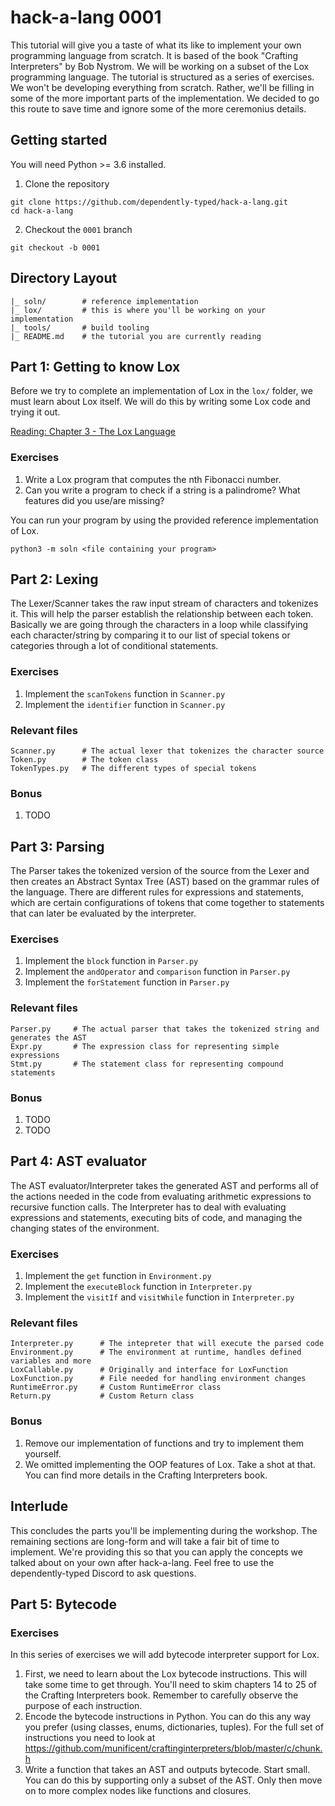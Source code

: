 # hack-a-lang 0001

This tutorial will give you a taste of what its like to implement your own
programming language from scratch. It is based of the book "Crafting
Interpreters" by Bob Nystrom. We will be working on a subset of the Lox
programming language. The tutorial is structured as a series of exercises. We
won't be developing everything from scratch. Rather, we'll be filling in some
of the more important parts of the implementation. We decided to go this route
to save time and ignore some of the more ceremonius details.

## Getting started

You will need Python >= 3.6 installed.

1. Clone the repository

```
git clone https://github.com/dependently-typed/hack-a-lang.git
cd hack-a-lang
```

2. Checkout the `0001` branch

```
git checkout -b 0001
```

## Directory Layout

```
|_ soln/        # reference implementation
|_ lox/         # this is where you'll be working on your implementation
|_ tools/       # build tooling
|_ README.md    # the tutorial you are currently reading
```

## Part 1: Getting to know Lox

Before we try to complete an implementation of Lox in the `lox/` folder, we
must learn about Lox itself. We will do this by writing some Lox code and
trying it out.

[Reading: Chapter 3 - The Lox Language](https://craftinginterpreters.com/the-lox-language.html)

### Exercises

1. Write a Lox program that computes the nth Fibonacci number.
2. Can you write a program to check if a string is a palindrome? What features did you use/are missing?

You can run your program by using the provided reference implementation of Lox.

```
python3 -m soln <file containing your program>
```

## Part 2: Lexing

The Lexer/Scanner takes the raw input stream of characters and tokenizes it.
This will help the parser establish the relationship between each token.
Basically we are going through the characters in a loop while classifying each
character/string by comparing it to our list of special tokens or categories through
a lot of conditional statements.


### Exercises

1. Implement the `scanTokens` function in `Scanner.py`
2. Implement the `identifier` function in `Scanner.py`

### Relevant files

```
Scanner.py      # The actual lexer that tokenizes the character source
Token.py        # The token class
TokenTypes.py   # The different types of special tokens
```

### Bonus

1. TODO

## Part 3: Parsing

The Parser takes the tokenized version of the source from the Lexer and then 
creates an Abstract Syntax Tree (AST) based on the grammar rules of the language.
There are different rules for expressions and statements, which are certain configurations
of tokens that come together to statements that can later be evaluated by the interpreter.

### Exercises

1. Implement the `block` function in `Parser.py`
2. Implement the `andOperator` and `comparison` function in `Parser.py`
3. Implement the `forStatement` function in `Parser.py`

### Relevant files

```
Parser.py     # The actual parser that takes the tokenized string and generates the AST
Expr.py       # The expression class for representing simple expressions
Stmt.py       # The statement class for representing compound statements
```

### Bonus

1. TODO
2. TODO

## Part 4: AST evaluator

The AST evaluator/Interpreter takes the generated AST and performs all of the actions needed
in the code from evaluating arithmetic expressions to recursive function calls. The Interpreter
has to deal with evaluating expressions and statements, executing bits of code, and managing the
changing states of the environment. 

### Exercises

1. Implement the `get` function in `Environment.py`
2. Implement the `executeBlock` function in `Interpreter.py`
3. Implement the `visitIf` and `visitWhile` function in `Interpreter.py`

### Relevant files

```
Interpreter.py      # The intepreter that will execute the parsed code
Environment.py      # The environment at runtime, handles defined variables and more
LoxCallable.py      # Originally and interface for LoxFunction
LoxFunction.py      # File needed for handling environment changes
RuntimeError.py     # Custom RuntimeError class
Return.py           # Custom Return class
```

### Bonus

1. Remove our implementation of functions and try to implement them yourself.
2. We omitted implementing the OOP features of Lox. Take a shot at that. You
   can find more details in the Crafting Interpreters book.

## Interlude

This concludes the parts you'll be implementing during the workshop. The
remaining sections are long-form and will take a fair bit of time to implement.
We're providing this so that you can apply the concepts we talked about on your
own after hack-a-lang. Feel free to use the dependently-typed Discord to ask
questions.

## Part 5: Bytecode

### Exercises

In this series of exercises we will add bytecode interpreter support for Lox.

1. First, we need to learn about the Lox bytecode instructions. This will take some time to get through. You'll need to skim chapters 14 to 25 of the Crafting Interpreters book. Remember to carefully observe the purpose of each instruction.
2. Encode the bytecode instructions in Python. You can do this any way you prefer (using classes, enums, dictionaries, tuples). For the full set of instructions you need to look at https://github.com/munificent/craftinginterpreters/blob/master/c/chunk.h
3. Write a function that takes an AST and outputs bytecode. Start small. You can do this by supporting only a subset of the AST. Only then move on to more complex nodes like functions and closures.

